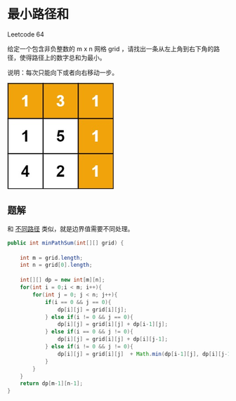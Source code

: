 # 最小路径和

Leetcode 64

给定一个包含非负整数的 m x n 网格 grid ，请找出一条从左上角到右下角的路径，使得路径上的数字总和为最小。

说明：每次只能向下或者向右移动一步。

![alt text](image-2.png)


## 题解

和 [不同路径](./unique_paths.md) 类似，就是边界值需要不同处理。

```java
public int minPathSum(int[][] grid) {

    int m = grid.length;
    int n = grid[0].length;
      
    int[][] dp = new int[m][n];
    for(int i = 0;i < m; i++){
        for(int j = 0; j < n; j++){
            if(i == 0 && j == 0){
                dp[i][j] = grid[i][j];
            } else if(i != 0 && j == 0){
                dp[i][j] = grid[i][j] + dp[i-1][j];
            } else if(i == 0 && j != 0){
                dp[i][j] = grid[i][j] + dp[i][j-1];
            } else if(i != 0 && j != 0){
                dp[i][j] = grid[i][j]  + Math.min(dp[i-1][j], dp[i][j-1]);
            }
        }
    }
    return dp[m-1][n-1];
}
```